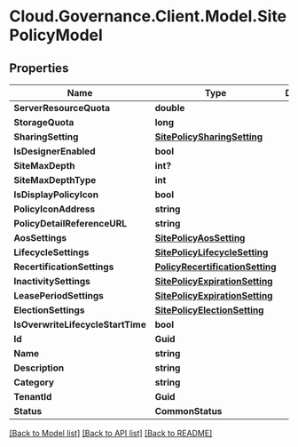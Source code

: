 # Cloud.Governance.Client.Model.SitePolicyModel
## Properties

Name | Type | Description | Notes
------------ | ------------- | ------------- | -------------
**ServerResourceQuota** | **double** |  | [optional] 
**StorageQuota** | **long** |  | [optional] 
**SharingSetting** | [**SitePolicySharingSetting**](SitePolicySharingSetting.md) |  | [optional] 
**IsDesignerEnabled** | **bool** |  | [optional] 
**SiteMaxDepth** | **int?** |  | [optional] 
**SiteMaxDepthType** | **int** |  | [optional] 
**IsDisplayPolicyIcon** | **bool** |  | [optional] 
**PolicyIconAddress** | **string** |  | [optional] 
**PolicyDetailReferenceURL** | **string** |  | [optional] 
**AosSettings** | [**SitePolicyAosSetting**](SitePolicyAosSetting.md) |  | [optional] 
**LifecycleSettings** | [**SitePolicyLifecycleSetting**](SitePolicyLifecycleSetting.md) |  | [optional] 
**RecertificationSettings** | [**PolicyRecertificationSetting**](PolicyRecertificationSetting.md) |  | [optional] 
**InactivitySettings** | [**SitePolicyExpirationSetting**](SitePolicyExpirationSetting.md) |  | [optional] 
**LeasePeriodSettings** | [**SitePolicyExpirationSetting**](SitePolicyExpirationSetting.md) |  | [optional] 
**ElectionSettings** | [**SitePolicyElectionSetting**](SitePolicyElectionSetting.md) |  | [optional] 
**IsOverwriteLifecycleStartTime** | **bool** |  | [optional] 
**Id** | **Guid** |  | [optional] 
**Name** | **string** |  | [optional] 
**Description** | **string** |  | [optional] 
**Category** | **string** |  | [optional] 
**TenantId** | **Guid** |  | [optional] 
**Status** | **CommonStatus** |  | [optional] 

[[Back to Model list]](../README.md#documentation-for-models) [[Back to API list]](../README.md#documentation-for-api-endpoints) [[Back to README]](../README.md)

